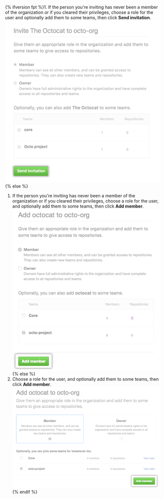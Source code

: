 {% ifversion fpt %}1. If the person you're inviting has never been a member of the organization or if you cleared their privileges, choose a role for the user and optionally add them to some teams, then click **Send invitation**.
  ![Role and team options and send invitation button](/assets/images/help/organizations/add-role-send-invitation.png){% else %}
1. If the person you're inviting has never been a member of the organization or if you cleared their privileges, choose a role for the user, and optionally add them to some teams, then click **Add member**. ![Role and team options and add member button](/assets/images/help/organizations/add-role-add-member.png){% else %}
1. Choose a role for the user, and optionally add them to some teams, then click **Add member**. ![Role and team options and add member button](/assets/images/help/organizations/add-role-add-member-2.7-lower.png){% endif %}
